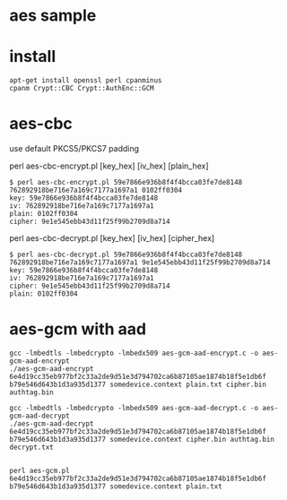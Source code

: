 # aes sample

# install

    apt-get install openssl perl cpanminus
    cpanm Crypt::CBC Crypt::AuthEnc::GCM

# aes-cbc

use default PKCS5/PKCS7 padding

perl aes-cbc-encrypt.pl [key_hex] [iv_hex] [plain_hex]

    $ perl aes-cbc-encrypt.pl 59e7866e936b8f4f4bcca03fe7de8148 762892918be716e7a169c7177a1697a1 0102ff0304
    key: 59e7866e936b8f4f4bcca03fe7de8148
    iv: 762892918be716e7a169c7177a1697a1
    plain: 0102ff0304
    cipher: 9e1e545ebb43d11f25f99b2709d8a714

perl aes-cbc-decrypt.pl [key_hex] [iv_hex] [cipher_hex]

    $ perl aes-cbc-decrypt.pl 59e7866e936b8f4f4bcca03fe7de8148 762892918be716e7a169c7177a1697a1 9e1e545ebb43d11f25f99b2709d8a714
    key: 59e7866e936b8f4f4bcca03fe7de8148
    iv: 762892918be716e7a169c7177a1697a1
    cipher: 9e1e545ebb43d11f25f99b2709d8a714
    plain: 0102ff0304


# aes-gcm with aad

    gcc -lmbedtls -lmbedcrypto -lmbedx509 aes-gcm-aad-encrypt.c -o aes-gcm-aad-encrypt
    ./aes-gcm-aad-encrypt 6e4d19cc35eb977bf2c33a2de9d51e3d794702ca6b87105ae1874b18f5e1db6f b79e546d643b1d3a935d1377 somedevice.context plain.txt cipher.bin authtag.bin

    gcc -lmbedtls -lmbedcrypto -lmbedx509 aes-gcm-aad-decrypt.c -o aes-gcm-aad-decrypt
    ./aes-gcm-aad-decrypt 6e4d19cc35eb977bf2c33a2de9d51e3d794702ca6b87105ae1874b18f5e1db6f b79e546d643b1d3a935d1377 somedevice.context cipher.bin authtag.bin decrypt.txt
    

    perl aes-gcm.pl 6e4d19cc35eb977bf2c33a2de9d51e3d794702ca6b87105ae1874b18f5e1db6f b79e546d643b1d3a935d1377 somedevice.context plain.txt
